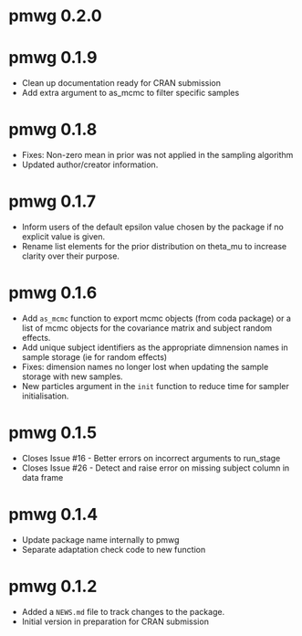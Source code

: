 # pmwg 0.2.0

# pmwg 0.1.9

* Clean up documentation ready for CRAN submission
* Add extra argument to as_mcmc to filter specific samples

# pmwg 0.1.8

* Fixes: Non-zero mean in prior was not applied in the sampling algorithm
* Updated author/creator information.

# pmwg 0.1.7

* Inform users of the default epsilon value chosen by the package if no explicit value is given.
* Rename list elements for the prior distribution on theta_mu to increase clarity over their purpose.

# pmwg 0.1.6

* Add `as_mcmc` function to export mcmc objects (from coda package) or a list of mcmc objects for the covariance matrix and subject random effects.
* Add unique subject identifiers as the appropriate dimnension names in sample storage (ie for random effects)
* Fixes: dimension names no longer lost when updating the sample storage with new samples.
* New particles argument in the `init` function to reduce time for sampler initialisation.
 
# pmwg 0.1.5

* Closes Issue #16 - Better errors on incorrect arguments to run_stage
* Closes Issue #26 - Detect and raise error on missing subject column in data frame 

# pmwg 0.1.4

* Update package name internally to pmwg
* Separate adaptation check code to new function

# pmwg 0.1.2

* Added a `NEWS.md` file to track changes to the package.
* Initial version in preparation for CRAN submission

